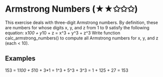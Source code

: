 # Armstrong Numbers (★★✩✩✩)
This exercise deals with three-digit Armstrong numbers. By definition, these are numbers for whose digits x, y, and z from 1 to 9 satisfy the following equation:
x*100 + y*10 + z = x^3 + y^3 + z^3
Write function calc_armstrong_numbers() to compute all Armstrong numbers for x, y, and z (each < 10).

## Examples
153 = 1*100 + 5*10 + 3*1 = 1^3 + 5^3 + 3^3 = 1 + 125 + 27 = 153